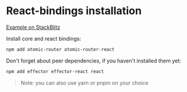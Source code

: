 # React-bindings installation

[Example on StackBlitz](https://stackblitz.com/edit/react-fglswy)

Install core and react bindings:

```bash
npm add atomic-router atomic-router-react
```

Don't forget about peer dependencies, if you haven't installed them yet:

```bash
npm add effector effector-react react
```

> Note: you can also use yarn or pnpm on your choice
